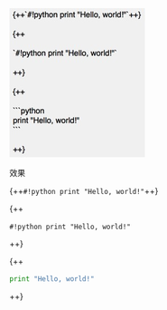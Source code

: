 ![](/img/nest_block_hl_green.png)

效果

{++`#!python print "Hello, world!"`++}

{++

`#!python print "Hello, world!"`

++}

{++

```python
print "Hello, world!"
```

++}
